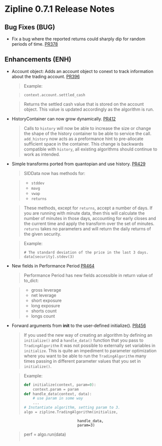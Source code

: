 # Zipline 0.7.1 Release Notes

## Bug Fixes (BUG)

* Fix a bug where the reported returns could sharply dip for random periods of
  time. [PR378](https://github.com/quantopian/zipline/pull/378)

## Enhancements (ENH)

* Account object: Adds an account object to conext to track information about
  the trading account. [PR396](https://github.com/quantopian/zipline/pull/396)

  > Example:

  > ```
  > context.account.settled_cash
  > ```

  > Returns the settled cash value that is stored on the account object. This
  > value is updated accordingly as the algorithm is run.

* HistoryContainer can now grow
  dynamically. [PR412](https://github.com/quantopian/zipline/pull/412)

  > Calls to `history` will now be able to increase the size or change the shape
  > of the history container to be able to service the call. `add_history` now
  > acts as a preformance hint to pre-allocate sufficient space in the
  > container. This change is backwards compatible with `history`, all existing
  > algorithms should continue to work as intended.

* Simple transforms ported from quantopian and use history.
  [PR429](https://github.com/quantopian/zipline/pull/429)

  > SIDData now has methods for:

  > - `stddev`
  > - `mavg`
  > - `vwap`
  > - `returns`

  > These methods, except for `returns`, accept a number of days. If you are
  > running with minute data, then this will calculate the number of minutes in
  > those days, accounting for early closes and the current time and apply the
  > transform over the set of minutes. `returns` takes no parameters and will
  > return the daily returns of the given security.

  > Example:
  > ```
  > # The standard deviation of the price in the last 3 days.
  > data[security].stdev(3)
  > ```

* New fields in Performance Period
[PR464](https://github.com/quantopian/zipline/pull/464)

  > Performance Period has new fields accessible in return value of to_dict:

  > - gross leverage
  > - net leverage
  > - short exposure
  > - long exposure
  > - shorts count
  > - longs count

* Forward arguments from __init__ to the user-defined initialize().
  [PR456](https://github.com/quantopian/zipline/pull/456)

  >  If you used the new way of creating an algorithm by defining an
  `initialize()` and a `handle_data()` function that you pass to
  `TradingAlgorithm` it was not possible to externally set variables in `initialize`. This is quite an impediment to parameter optimization where you want to be able to run the `TradingAlgorithm` many times passing in different parameter values that you set in `initialize()`.

  > Example:
  > ```python
  > def initialize(context, param=0):
  >     context.param = param
  > def handle_data(context, data):
  >     # use param in some way
  >     ...
  > # Instantiate algorithm, setting param to 3.
  > algo = zipline.TradingAlgorithm(initialize,
                                    handle_data,
                                    param=3)
  > perf = algo.run(data)
  > ```

